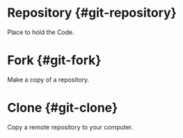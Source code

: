 

# Repository {#git-repository}

Place to hold the Code.



# Fork {#git-fork}

Make a copy of a repository. 



# Clone {#git-clone}

Copy a remote repository to your computer.







